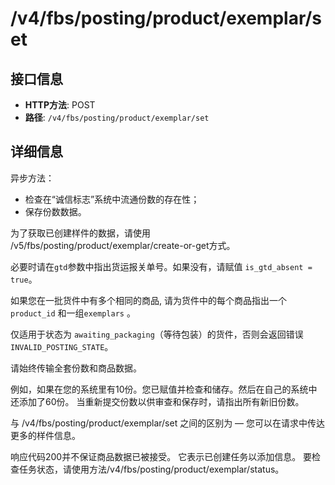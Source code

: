 # /v4/fbs/posting/product/exemplar/set

## 接口信息

- **HTTP方法**: POST
- **路径**: `/v4/fbs/posting/product/exemplar/set`

## 详细信息

异步方法：

  * 检查在“诚信标志”系统中流通份数的存在性；
  * 保存份数数据。



为了获取已创建样件的数据，请使用 /v5/fbs/posting/product/exemplar/create-or-get方式。

必要时请在`gtd`参数中指出货运报关单号。如果没有，请赋值 `is_gtd_absent = true`。

如果您在一批货件中有多个相同的商品, 请为货件中的每个商品指出一个 `product_id` 和一组`exemplars` 。

仅适用于状态为 `awaiting_packaging`（等待包装）的货件，否则会返回错误 `INVALID_POSTING_STATE`。

请始终传输全套份数和商品数据。

例如，如果在您的系统里有10份。您已赋值并检查和储存。然后在自己的系统中还添加了60份。 当重新提交份数以供审查和保存时，请指出所有新旧份数。

与 /v4/fbs/posting/product/exemplar/set 之间的区别为 — 您可以在请求中传达更多的样件信息。

响应代码200并不保证商品数据已被接受。 它表示已创建任务以添加信息。 要检查任务状态，请使用方法/v4/fbs/posting/product/exemplar/status。
